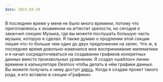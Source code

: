 ```yaml
---
date: 2021-03-29
---
```


В последнее время у меня не было много времени, потому что приготовляюсь к экзаменом на аттестат зрелости, но сегодня я заканчил секцию Музыка, где вы можете послушать большую часть музыки, которую я сделал. Я также думаю о продлении этой секции пишая что-то больше чем один до двух предложении на запис. Что ж, в последнее время довольно изменился мое воспринимание математики и я начал сосредоточиваться на создавании графиков конкретных данных вместо произвольных уравнении. Я создал «шаблон» линии времени в калькуляторе Desmos чтобы делать в нём графики данных. Вы можете получать к нему доступ [здесь](https://www.desmos.com/calculator/6pphgr9wn5). Когда я создам проект такого рода, я его вставлю в секции «Графики».

<br/>

<MdImage img="sup/graphs.png" width="432" height="284" class="border"></MdImage>